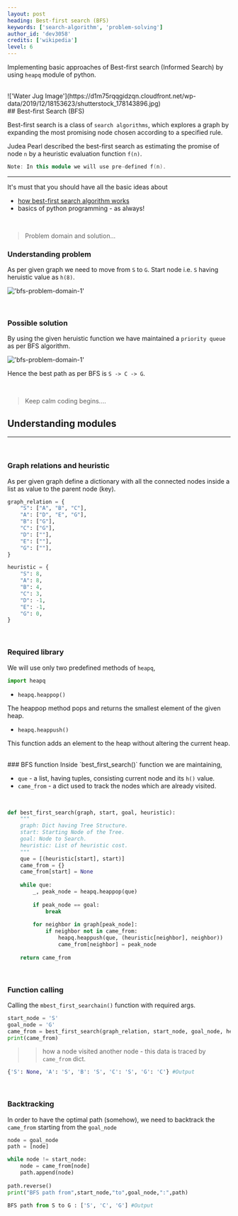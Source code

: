 ```yaml
---
layout: post
heading: Best-first search (BFS)
keywords: ['search-algorithm', 'problem-solving']
author_id: 'dev3058'
credits: ['wikipedia']
level: 6
---
```


Implementing basic approaches of Best-first search (Informed Search) by using `heapq` module of python.

<br/>
!['Water Jug Image'](https://d1m75rqqgidzqn.cloudfront.net/wp-data/2019/12/18153623/shutterstock_178143896.jpg)

<br/>
## Best-first Search (BFS)

Best-first search is a class of `search algorithms`, which explores a graph by expanding the most promising node chosen according to a specified rule.

Judea Pearl described the best-first search as estimating the promise of node `n` by a heuristic evaluation function 
`f(n)`. 


```cpp
Note: In this module we will use pre-defined f(n).
```

<hr>

It's must that you should have all the basic ideas about 

-  [how best-first search algorithm works](https://iq.opengenus.org/best-first-search/)
-  basics of python programming - as always!


<br/>

> Problem domain and solution... 

### Understanding problem
As per given graph we need to move from `S` to `G`. Start node i.e. `S` having heruistic value as `h(8)`.

!['bfs-problem-domain-1'](../../../image/bfs-problem-domain-1.png)

<br/>

### Possible solution
By using the given heruistic function we have maintained a `priority queue` as per BFS algorithm.

!['bfs-problem-domain-1'](../../../image/bfs-problem-domain-1-solution.png)

Hence the best path as per BFS is `S -> C -> G`.

<br/>

> Keep calm coding begins....

## Understanding modules
<hr><br/>

### Graph relations and heuristic
As per given graph define a dictionary with all the connected nodes inside a list as value to the parent node (key).

```python
graph_relation = {
    "S": ["A", "B", "C"],
    "A": ["D", "E", "G"],
    "B": ["G"],
    "C": ["G"],
    "D": [""],
    "E": [""],
    "G": [""],
}

heuristic = {
    "S": 8,
    "A": 8,
    "B": 4,
    "C": 3,
    "D": -1,
    "E": -1,
    "G": 0,
}
```

<br/>

### Required library
We will use only two predefined methods of `heapq`,

```python
import heapq
```

- `heapq.heappop()`

The heappop method pops and returns the smallest element of the given heap.

- `heapq.heappush()`

This function adds an element to the heap without altering the current heap.

<br/>
### BFS function
Inside `best_first_search()` function we are maintaining,

- `que` - a list, having tuples, consisting current node and its `h()` value.
- `came_from` - a dict used to track the nodes which are already visited.

<br/>

```python
def best_first_search(graph, start, goal, heuristic):
    """
    graph: Dict having Tree Structure.
    start: Starting Node of the Tree.
    goal: Node to Search.
    heuristic: List of heuristic cost.
    """
    que = [(heuristic[start], start)]
    came_from = {}
    came_from[start] = None
    
    while que:
        _, peak_node = heapq.heappop(que)
        
        if peak_node == goal:
            break
            
        for neighbor in graph[peak_node]:
            if neighbor not in came_from:
                heapq.heappush(que, (heuristic[neighbor], neighbor))
                came_from[neighbor] = peak_node
    
    return came_from
```

<br/>

### Function calling

Calling the `mbest_first_searchain()` function with required args.
<br/>

```python
start_node = 'S'
goal_node = 'G'
came_from = best_first_search(graph_relation, start_node, goal_node, heuristic)
print(came_from)
```

>>how a node visited another node - this data is traced by `came_from` dict.

```python
{'S': None, 'A': 'S', 'B': 'S', 'C': 'S', 'G': 'C'} #Output
```

<br/>

### Backtracking
In order to have the optimal path (somehow), we need to backtrack the `came_from` starting from the `goal_node`

```python
node = goal_node
path = [node]

while node != start_node:
    node = came_from[node]
    path.append(node)
    
path.reverse()
print("BFS path from",start_node,"to",goal_node,":",path)
```

```python
BFS path from S to G : ['S', 'C', 'G'] #Output
```




